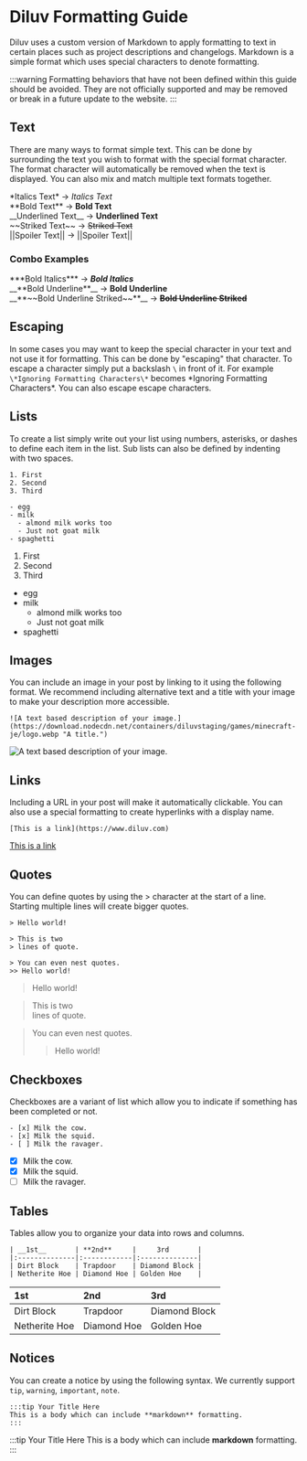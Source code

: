 # Diluv Formatting Guide

Diluv uses a custom version of Markdown to apply formatting to text in certain places such as project descriptions and changelogs. Markdown is a simple format which uses special characters to denote formatting.

:::warning
Formatting behaviors that have not been defined within this guide should be avoided. They are not officially supported and may be removed or break in a future update to the website.
:::

## Text

There are many ways to format simple text. This can be done by surrounding the text you wish to format with the special format character. The format character will automatically be removed when the text is displayed. You can also mix and match multiple text formats together.

\*Italics Text\* -> _Italics Text_  
\*\*Bold Text\*\* -> **Bold Text**  
\_\_Underlined Text\_\_ -> __Underlined Text__  
\~\~Striked Text\~\~ -> ~~Striked Text~~  
\|\|Spoiler Text\|\| -> ||Spoiler Text||

### Combo Examples

\*\*\*Bold Italics\*\*\* -> **_Bold Italics_**  
\_\_\*\*Bold Underline\*\*\_\_ -> ****Bold Underline****  
\_\_\*\*\~\~Bold Underline Striked\~\~\*\*\_\_ -> __**~~Bold Underline Striked~~**__

## Escaping

In some cases you may want to keep the special character in your text and not use it for formatting. This can be done by "escaping" that character. To escape a character simply put a backslash `\` in front of it. For example `\*Ignoring Formatting Characters\*` becomes \*Ignoring Formatting Characters\*. You can also escape escape characters.

## Lists

To create a list simply write out your list using numbers, asterisks, or dashes to define each item in the list. Sub lists can also be defined by indenting with two spaces.

```
1. First
2. Second
3. Third

- egg
- milk
  - almond milk works too
  - Just not goat milk
- spaghetti
```

1. First
2. Second
3. Third

-   egg
-   milk
    -   almond milk works too
    -   Just not goat milk
-   spaghetti

## Images

You can include an image in your post by linking to it using the following format. We recommend including alternative text and a title with your image to make your description more accessible.

```
![A text based description of your image.](https://download.nodecdn.net/containers/diluvstaging/games/minecraft-je/logo.webp "A title.")
```

![A text based description of your image.](https://download.nodecdn.net/containers/diluvstaging/games/minecraft-je/logo.webp "A title.")

## Links

Including a URL in your post will make it automatically clickable. You can also use a special formatting to create hyperlinks with a display name.

```
[This is a link](https://www.diluv.com)
```

[This is a link](https://www.diluv.com)

## Quotes

You can define quotes by using the > character at the start of a line. Starting multiple lines will create bigger quotes.

```
> Hello world!

> This is two
> lines of quote.

> You can even nest quotes.
>> Hello world!
```

> Hello world!

> This is two  
> lines of quote.

> You can even nest quotes.
>
> > Hello world!

## Checkboxes

Checkboxes are a variant of list which allow you to indicate if something has been completed or not.

```
- [x] Milk the cow.
- [x] Milk the squid.
- [ ] Milk the ravager.
```

-   [x] Milk the cow.
-   [x] Milk the squid.
-   [ ] Milk the ravager.

## Tables

Tables allow you to organize your data into rows and columns.

```
| __1st__       | **2nd**     |     3rd       |
|:--------------|:------------|:--------------|
| Dirt Block    | Trapdoor    | Diamond Block |
| Netherite Hoe | Diamond Hoe | Golden Hoe    |
```

| __1st__       | **2nd**     | 3rd           |
| :------------ | :---------- | :------------ |
| Dirt Block    | Trapdoor    | Diamond Block |
| Netherite Hoe | Diamond Hoe | Golden Hoe    |

## Notices

You can create a notice by using the following syntax. We currently support `tip`, `warning`, `important`, `note`.

```
:::tip Your Title Here
This is a body which can include **markdown** formatting.
:::
```

:::tip Your Title Here
This is a body which can include **markdown** formatting.
:::
